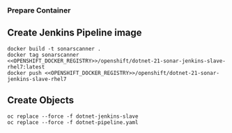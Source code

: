 ### Prepare Container

## Create Jenkins Pipeline image
```
docker build -t sonarscanner .
docker tag sonarscanner <<OPENSHIFT_DOCKER_REGISTRY>>/openshift/dotnet-21-sonar-jenkins-slave-rhel7:latest
docker push <<OPENSHIFT_DOCKER_REGISTRY>>/openshift/dotnet-21-sonar-jenkins-slave-rhel7
```
## Create Objects
```
oc replace --force -f dotnet-jenkins-slave
oc replace --force -f dotnet-pipeline.yaml
```
